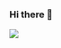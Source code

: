 ### Hi there 👋

<!--
**Aghniyan/Aghniyan** is a ✨ _special_ ✨ repository because its `README.md` (this file) appears on your GitHub profile.

Here are some ideas to get you started:

- 🔭 I’m currently working on ...
- 🌱 I’m currently learning ...
- 👯 I’m looking to collaborate on ...
- 🤔 I’m looking for help with ...
- 💬 Ask me about ...
- 📫 How to reach me: ...
- 😄 Pronouns: ...
- ⚡ Fun fact: ...
-->
<!-- [![Top Langs](https://github-readme-stats.vercel.app/api/top-langs/?username=Aghniyan)](https://github.com/anuraghazra/github-readme-stats)

![Aghniyan's GitHub stats](https://github-readme-stats.vercel.app/api?username=Aghniyan&show_icons=true&theme=radical)

![Aghniyan's GitHub Privat stats](https://github-readme-stats.vercel.app/api?username=Aghniyan&show_icons=true&theme=radical&count_private=true)
-->

![](https://komarev.com/ghpvc/?username=Aghniyan&label=VISITOR)
